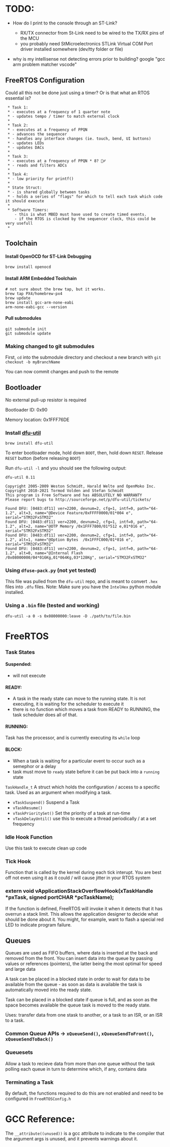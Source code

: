 # TODO:
- How do I print to the console through an ST-Link?
    - RX/TX connector from St-Link need to be wired to the TX/RX pins of the MCU
    - you probably need StMicroelectronics STLink Virtual COM Port driver installed somewhere (dev/tty folder or file)

- why is my intellisense not detecting errors prior to building?
    google "gcc arm problem matcher vscode"

## FreeRTOS Configuration
Could all this not be done just using a timer? Or is that what an RTOS essential is?
```
 * Task 1:
 * - executes at a frequency of 1 quarter note
 * - updates tempo / timer to match external clock
 * 
 * Task 2:
 * - executes at a frequency of PPQN
 * - advances the sequencer
 * - handles any interface changes (ie. touch, bend, UI buttons)
 * - updates LEDs
 * - updates DACs
 * 
 * Task 3:
 * - executes at a frequency of PPQN * 8? 🤷‍♂️
 * - reads and filters ADCs
 * 
 * Task 4:
 * - low priority for printf()
 * 
 * State Struct:
 * - is shared globally between tasks
 * - holds a series of "flags" for which to tell each task which code it should execute
 * 
 * Software Timers:
    - this is what MBED must have used to create timed events. 
    - if the RTOS is clocked by the sequencer clock, this could be very usefull
 * 
```

## Toolchain

#### Install OpenOCD for ST-Link Debugging
```
brew install openocd
```

#### Install ARM Embedded Toolchain
```
# not sure about the brew tap, but it works.
brew tap PX4/homebrew-px4
brew update
brew install gcc-arm-none-eabi
arm-none-eabi-gcc --version
```

#### Pull submodules
```
git submodule init
git submodule update
```

### Making changed to git submodules
First, `cd` into the submodule directory and checkout a new branch with `git checkout -b myBranchName`

You can now commit changes and push to the remote

## Bootloader
No external pull-up resistor is required

Bootloader ID: 0x90

Memory location: 0x1FFF76DE

### Install [dfu-util](http://dfu-util.sourceforge.net/)
```
brew install dfu-util
```

To enter bootloader mode, hold down `BOOT`, then, hold down `RESET`. Release `RESET` button (before releasing `BOOT`)

Run `dfu-util -l` and you should see the following output:
```
dfu-util 0.11

Copyright 2005-2009 Weston Schmidt, Harald Welte and OpenMoko Inc.
Copyright 2010-2021 Tormod Volden and Stefan Schmidt
This program is Free Software and has ABSOLUTELY NO WARRANTY
Please report bugs to http://sourceforge.net/p/dfu-util/tickets/

Found DFU: [0483:df11] ver=2200, devnum=2, cfg=1, intf=0, path="64-1.2", alt=3, name="@Device Feature/0xFFFF0000/01*004 e", serial="STM32FxSTM32"
Found DFU: [0483:df11] ver=2200, devnum=2, cfg=1, intf=0, path="64-1.2", alt=2, name="@OTP Memory /0x1FFF7800/01*512 e,01*016 e", serial="STM32FxSTM32"
Found DFU: [0483:df11] ver=2200, devnum=2, cfg=1, intf=0, path="64-1.2", alt=1, name="@Option Bytes  /0x1FFFC000/01*016 e", serial="STM32FxSTM32"
Found DFU: [0483:df11] ver=2200, devnum=2, cfg=1, intf=0, path="64-1.2", alt=0, name="@Internal Flash  /0x08000000/04*016Kg,01*064Kg,03*128Kg", serial="STM32FxSTM32"
```

### Using `dfuse-pack.py` (not yet tested)
This file was pulled from the `dfu-util` repo, and is meant to convert `.hex` files into `.dfu` files.
Note: Make sure you have the `IntelHex` python module installed.

### Using a `.bin` file (tested and working)

`dfu-util -a 0 -s 0x08000000:leave -D ./path/to/file.bin`


# FreeRTOS

### Task States

#### Suspended:
- will not execute
#### READY:
- A task in the ready state can move to the running state. It is not executing, it is waiting for the scheduler to execute it
- there is no function which moves a task from READY to RUNNING, the task scheduler does all of that.
#### RUNNING:
Task has the processor, and is currently executing its `while` loop
#### BLOCK:
- When a task is waiting for a particular event to occur such as a semephor or a delay
- task must move to `ready` state before it can be put back into a `running` state

`TaskHandle_t` A struct which holds the configuration / access to a specific task. Used as an argument when modifying a task.

- `vTaskSuspend()` Suspend a Task
- `vTaskResume()`
- `vTaskPrioritySet()` Set the priority of a task at run-time
- `vTaskDelayUntil()` use this to execute a thread periodically / at a set frequency

### Idle Hook Function
Use this task to execute clean up code

### Tick Hook
Function that is called by the kernel during each tick interupt.
You are best off not even using it as it could / will cause jitter in your RTOS system

### extern void vApplicationStackOverflowHook(xTaskHandle *pxTask, signed portCHAR *pcTaskName);
If the function is defined, FreeRTOS will invoke it when it detects that it has overrun a stack limit. This allows the application designer to decide what should be done about it. You might, for example, want to flash a special red LED to indicate program failure.

## Queues

Queues are used as FIFO buffers, where data is inserted at the back and removed from the front. You can insert data into the queue by passing values or references (pointers), the latter being the most optimal for speed and large data

A task can be placed in a blocked state in order to wait for data to be available from the queue - as soon as data is available the task is automatically moved into the ready state.

Task can be placed in a blocked state if queue is full, and as soon as the space becomes available the queue task is moved to the ready state.

Uses: transfer data from one stask to another, or a task to an ISR, or an ISR to a task.

### Common Queue APIs -> `xQueueSend()`, `xQueueSendToFront()`, `xQueueSendToBack()`

### Queuesets
Allow a task to recieve data from more than one queue without the task polling each queue in turn to determine which, if any, contains data

### Terminating a Task
By default, the functions required to do this are not enabled and need to be configured in `FreeRTOSConfig.h`

# GCC Reference:

The `__attribute((unused))` is a gcc attribute to indicate to the compiler that the argument args is unused, and it prevents warnings about it.